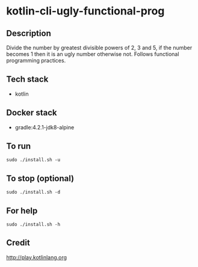 # kotlin-cli-ugly-functional-prog

## Description
Divide the number by greatest divisible powers of 2, 3 and 5, if the number becomes 1 then it is an ugly number otherwise not. Follows functional programming practices.

## Tech stack
- kotlin

## Docker stack
- gradle:4.2.1-jdk8-alpine

## To run
`sudo ./install.sh -u`

## To stop (optional)
`sudo ./install.sh -d`

## For help
`sudo ./install.sh -h`

## Credit
http://play.kotlinlang.org
